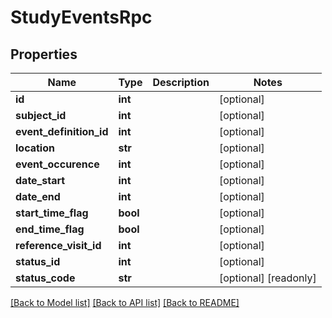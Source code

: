 # StudyEventsRpc

## Properties
Name | Type | Description | Notes
------------ | ------------- | ------------- | -------------
**id** | **int** |  | [optional] 
**subject_id** | **int** |  | [optional] 
**event_definition_id** | **int** |  | [optional] 
**location** | **str** |  | [optional] 
**event_occurence** | **int** |  | [optional] 
**date_start** | **int** |  | [optional] 
**date_end** | **int** |  | [optional] 
**start_time_flag** | **bool** |  | [optional] 
**end_time_flag** | **bool** |  | [optional] 
**reference_visit_id** | **int** |  | [optional] 
**status_id** | **int** |  | [optional] 
**status_code** | **str** |  | [optional] [readonly] 

[[Back to Model list]](../README.md#documentation-for-models) [[Back to API list]](../README.md#documentation-for-api-endpoints) [[Back to README]](../README.md)


